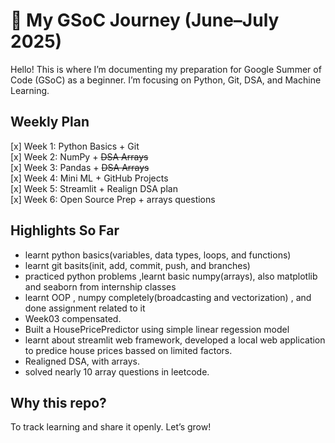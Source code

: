# 🧠 My GSoC Journey (June–July 2025)

Hello! This is where I’m documenting my preparation for Google Summer of Code (GSoC) as a beginner. I’m focusing on Python, Git, DSA, and Machine Learning.

## Weekly Plan

[x] Week 1: Python Basics + Git  
[x] Week 2: NumPy + ~~DSA Arrays~~  
[x] Week 3: Pandas + ~~DSA Arrays~~  
[x] Week 4: Mini ML + GitHub Projects  
[x] Week 5: Streamlit + Realign DSA plan  
[x] Week 6: Open Source Prep + arrays questions  




## Highlights So Far

- learnt python basics(variables, data types, loops, and functions)
- learnt git basits(init, add, commit, push, and branches)
- practiced python problems ,learnt basic numpy(arrays), also matplotlib and seaborn from internship classes
- learnt OOP , numpy completely(broadcasting and vectorization) , and done assignment related to it
- Week03 compensated. 
- Built a HousePricePredictor using simple linear regession model
- learnt about streamlit web framework, developed a local web application to predice house prices bassed on limited factors.
- Realigned DSA, with arrays.
- solved nearly 10 array questions in leetcode.  

## Why this repo?

To track learning and share it openly. Let’s grow!
